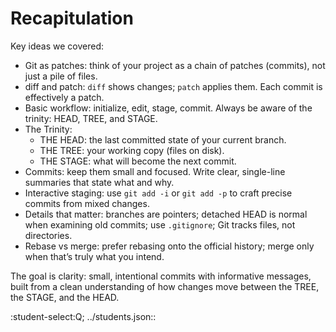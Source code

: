 Recapitulation
==============

Key ideas we covered:

- Git as patches: think of your project as a chain of patches (commits), not just a pile of files.
- diff and patch: `diff` shows changes; `patch` applies them. Each commit is effectively a patch.
- Basic workflow: initialize, edit, stage, commit. Always be aware of the trinity: HEAD, TREE, and STAGE.
- The Trinity:
  - THE HEAD: the last committed state of your current branch.
  - THE TREE: your working copy (files on disk).
  - THE STAGE: what will become the next commit.
- Commits: keep them small and focused. Write clear, single-line summaries that state what and why.
- Interactive staging: use `git add -i` or `git add -p` to craft precise commits from mixed changes.
- Details that matter: branches are pointers; detached HEAD is normal when examining old commits; use `.gitignore`; Git tracks files, not directories.
- Rebase vs merge: prefer rebasing onto the official history; merge only when that’s truly what you intend.

The goal is clarity: small, intentional commits with informative messages, built from a clean understanding of how changes move between the TREE, the STAGE, and the HEAD.


:student-select:Q; ../students.json::
